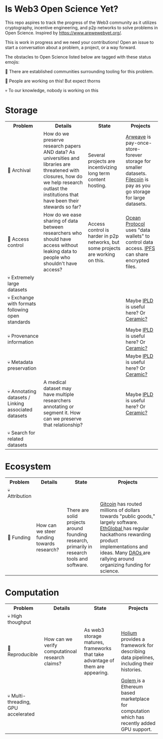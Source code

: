 # Is Web3 Open Science Yet?
This repo aspires to track the progress of the Web3 community as it utilizes cryptography, incentive engineering, and p2p networks to solve problems in Open Science. Inspired by https://www.arewewebyet.org/.

This is work in progress and we need your contributions! Open an issue to start a conversation about a problem, a project, or a way forward. 

The obstacles to Open Science listed below are tagged with these status emojis:

🔧 There are established communities surrounding tooling for this problem.

🌵 People are working on this! But expect thorns 

💀 To our knowledge, nobody is working on this

# Storage
<table>
<tr> <th> Problem </th> <th> Details </th> <th> State </th> <th> Projects </th> </tr>
<tr> 
  <td> 🔧 Archival </td>
  <td>
    How do we preserve research papers AND data? As universities and libraries are threatened with closures, how do we help research outlast the institutions that have been their stewards so far? 
  </td>
  <td> 
    Several projects are incentivizing long term content hosting.
  </td>
  <td>
    <a href="https://www.arweave.org/">Arweave</a> is pay-once-store-forever storage for smaller datasets.
    <a href="https://filecoin.io/">Filecoin</a> is pay as you go storage for large datasets.
  </td>
</tr>
<tr><td> 🌵 Access control </td>
  <td> 
    How do we ease sharing of data between researchers who should have access without leaking data to people who shouldn't have access?
  </td>
  <td>
    Access control is harder in p2p networks, but some projects are working on this.
  </td>
  <td>
    <a href="https://oceanprotocol.com/" >Ocean Protocol</a> uses "data wallets" to control data access. 
    <a href="https://docs.ipfs.io/concepts/privacy-and-encryption/#enhancing-your-privacy"> IPFS </a> can share encrypted files.
  </td>
</tr>
<tr> <td>💀 Extremely large datasets</td></tr>
<tr> 
  <td>💀 Exchange with formats following open standards</td>
  <td></td>
  <td></td>
  <td>Maybe <a href="https://ipld.io/">IPLD</a> is useful here? Or <a href="https://ceramic.network/">Ceramic?</a></td>  
</tr>
<tr> 
  <td>💀 Provenance information</td>
  <td></td>
  <td></td>
  <td>Maybe <a href="https://ipld.io/">IPLD</a> is useful here? Or <a href="https://ceramic.network/">Ceramic?</a></td>    
</tr>
<tr> 
  <td>💀 Metadata preservation</td>
  <td></td>
  <td></td>  
  <td>Maybe <a href="https://ipld.io/">IPLD</a> is useful here? Or <a href="https://ceramic.network/">Ceramic?</a></td>    
</tr>
<tr> 
  <td>💀 Annotating datasets / Linking associated datasets </td>
  <td> A medical dataset may have multiple researchers annotating or segment it. How can we preserve that relationship?</td>
  <td></td>  
  <td>Maybe <a href="https://ipld.io/">IPLD</a> is useful here? Or <a href="https://ceramic.network/">Ceramic?</a></td>    
</tr>
<tr> <td>💀 Search for related datasets</td></tr>
</table>


# Ecosystem
<table>
<tr> <th> Problem </th> <th> Details </th> <th> State </th> <th> Projects </th> </tr>
<tr> <td>💀Attribution</td> </tr>
<tr> 
  <td>🔧 Funding</td>
  <td> How can we steer funding towards research?</td> 
  <td> There are solid projects around founding research, primarily in research tools and software. </td> 
  <td> <a href="https://gitcoin.co/">Gitcoin</a> has routed millions of dollars towards "public goods," largely software. <a href="https://showcase.ethglobal.com/"> EthGlobal </a> has regular hackathons rewarding product implementations and ideas. Many <a href="https://en.wikipedia.org/wiki/The_DAO_(organization)"> DAOs </a> are rallying around organizing funding for science.  </td>
</tr>
</table>

# Computation
<table>
<tr> <th> Problem </th> <th> Details </th> <th> State </th> <th> Projects </th> </tr>
<tr> <td>💀 High thoughput</td></tr>
<tr>
  <td>🌵 Reproducible</td> 
  <td> How can we verify computatinoal research claims? </td> 
  <td> As web3 storage matures, frameworks that take advantage of them are appearing. </td> 
  <td> <a href="https://docs.holium.org/"> Holium </a> provides a framework for describing data pipelines, including their histories. </td> 
</tr>
<tr> <td>💀 Multi-threading, GPU accelerated</td>
  <td></td>
  <td></td>
  <td><a href="https://www.golem.network/"> Golem </a> is a Ethereum based marketplace for computation which has recently added GPU support. </td>
  
</tr>
</table>
